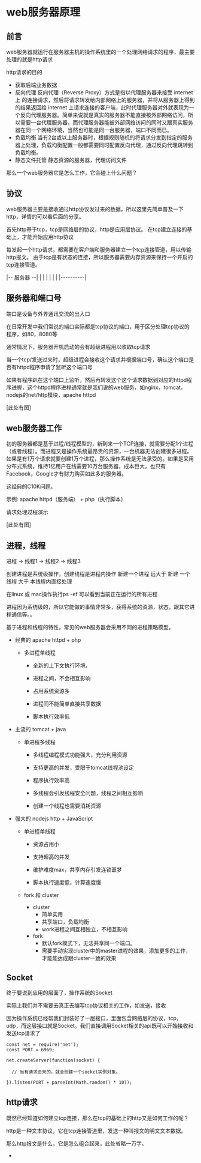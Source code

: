 # web服务器原理

## 前言

web服务器就运行在服务器主机的操作系统里的一个处理网络请求的程序，最主要处理的就是http请求

http请求的目的

  - 获取后端业务数据
  - 反向代理
    反向代理（Reverse Proxy）方式是指以代理服务器来接受 internet上 的连接请求，然后将请求转发给内部网络上的服务器，并将从服务器上得到的结果返回给 internet 上请求连接的客户端，此时代理服务器对外就表现为一个反向代理服务器。简单来说就是真实的服务器不能直接被外部网络访问，所以需要一台代理服务器，而代理服务器能被外部网络访问的同时又跟真实服务器在同一个网络环境，当然也可能是同一台服务器，端口不同而已。
  - 负载均衡
    当有2台或以上服务器时，根据规则随机的将请求分发到指定的服务器上处理，负载均衡配置一般都需要同时配置反向代理，通过反向代理跳转到负载均衡。
  - 静态文件托管
    静态资源的服务器，代理访问文件

那么一个web服务器它是怎么工作，它会碰上什么问题？

## 协议

web服务器主要是接收通过http协议发过来的数据，所以这里先简单普及一下http，详情的可以看后面的分享。

首先http基于tcp，tcp是网络层的协议，http是应用层协议。
在tcp建立连接的基础上，才能开始应用http协议

每发起一个http请求，都需要在客户端和服务器建立一个tcp连接管道，用以传输http报文。
由于tcp是有状态的连接，所以服务器需要内存资源来保持一个开启的tcp连接管道。

|-- 服务器 --|
| <tcp>    |
| <tcp>    |
| <tcp>    |
|----------|


## 服务器和端口号

端口是设备与外界通讯交流的出入口

在日常开发中我们常说的端口实际都是tcp协议的端口，用于区分处理tcp协议的程序，如80，8080等

通常情况下，服务器开机启动的会有超级进程用以收取tcp请求

当一个tcp/发送过来时，超级进程会接收这个请求并根据端口号，确认这个端口是否有httpd程序申请了监听这个端口号

如果有程序趴在这个端口上监听，然后再转发这个这个请求数据到对应的httpd程序进程，这个httpd程序进程通常就是我们说的web服务，如nginx，tomcat，nodejs的net/http模块，apache httpd

[此处有图]


## web服务器工作

初的服务器都是基于进程/线程模型的，新到来一个TCP连接，就需要分配1个进程（或者线程）。而进程又是操作系统最昂贵的资源，一台机器无法创建很多进程。如果是有1万个请求就要创建1万个进程，那么操作系统是无法承受的。如果是采用分布式系统，维持1亿用户在线需要10万台服务器，成本巨大，也只有Facebook，Google才有财力购买如此多的服务器。

这经典的C10K问题。


示例: apache httpd（服务端） + php（执行脚本）

请求处理过程演示

[此处有图]

## 进程，线程

进程 -> 线程1
    -> 线程2
    -> 线程3

创建进程是系统级操作，创建线程是进程内操作
新建一个进程 远大于 新建 一个线程 大于 本线程内直接处理

在linux 或 mac操作执行ps -ef 可以看到当前正在运行的所有进程

进程因为系统级的，所以它能做的事情非常多，获得系统的资源，状态，跟其它进程通信等。。

基于进程和线程的特性，常见的web服务器会采用不同的进程策略模型，

- 经典的 apache httpd + php
  - 多进程单线程
    - 全新的上下文执行环境，
    - 进程之间，不会相互影响

    - 占用系统资源多
    - 进程间不能简单直接共享数据
    - 脚本执行效率低

- 主流的 tomcat + java
  - 单进程多线程
    - 多线程编程模式功能强大，充分利用资源
    - 支持更高的并发，受限于tomcat线程池设定
    - 程序执行效率高

    - 多线程会引发线程安全问题，线程之间相互影响
    - 创建一个线程也需要消耗资源

- 强大的 nodejs http + JavaScript
  - 单进程单线程
    - 资源占用小
    - 支持超高的并发

    - 维护难度max，共享内存引发连锁噩梦
    - 脚本执行速度低，计算速度慢

  - fork 和 cluster
    - cluster
      - 简单实用
      - 共享端口，负载均衡
      - work进程之间互相独立，不相互影响
    - fork
      - 默认fork模式下，无法共享同一个端口。
      - 需要手动实现cluster中的master进程的效果，添加更多的工作，才能能达成跟cluster一致的效果

## Socket

终于要说到应用的层面了，操作系统的Socket

实际上我们并不需要去真正去编写tcp协议相关的工作，如发送，接收

因为操作系统已经帮我们封装好了一层接口，里面包含网络层的协议，tcp，udp，而这层接口就是Socket。我们直接调用Socket相关的api既可以开始接收和发送tcp请求了

``` nodejs
const net = require('net');
const PORT = 6969;

net.createServer(function(socket) {

  // 当有请求进来的，就会创建一个socket实例对象。

}).listen(PORT + parseInt(Math.random() * 10));
```

## http请求

既然已经知道如何建立tcp连接，那么在tcp的基础上的http又是如何工作的呢？

http是一种文本协议，它在tcp连接管道里，发送一种叫报文的明文文本数据。

那么http报文是什么，它是怎么组合起来，此处省略一万字。




















-
